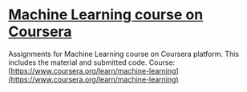 # [Machine Learning course on Coursera](https://www.coursera.org/learn/machine-learning)

Assignments for Machine Learning course on Coursera platform. This includes the material and submitted code.
Course: [https://www.coursera.org/learn/machine-learning](https://www.coursera.org/learn/machine-learning)
